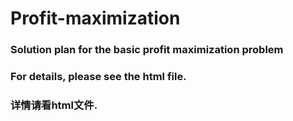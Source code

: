 # Profit-maximization
### Solution plan for the basic profit maximization problem
### For details, please see the html file.
### 详情请看html文件.
